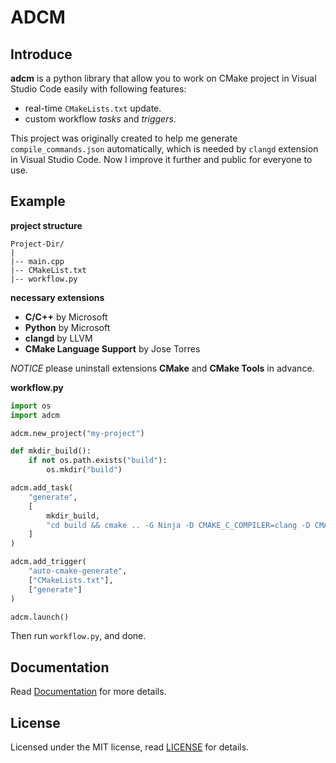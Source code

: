 # ADCM

## Introduce
**adcm** is a python library that allow you to work on CMake project in Visual Studio Code easily with following features:

- real-time `CMakeLists.txt` update.
- custom workflow *tasks* and *triggers*.

This project was originally created to help me generate `compile_commands.json` automatically, which is needed by `clangd` extension in Visual Studio Code. Now I improve it further and public for everyone to use.

## Example

**project structure**
```
Project-Dir/
|
|-- main.cpp
|-- CMakeList.txt
|-- workflow.py
```


**necessary extensions**
- **C/C++** by Microsoft
- **Python** by Microsoft
- **clangd** by LLVM
- **CMake Language Support** by Jose Torres

*NOTICE* please uninstall extensions **CMake** and **CMake Tools** in advance.


**workflow.py**
```python
import os
import adcm

adcm.new_project("my-project")

def mkdir_build():
    if not os.path.exists("build"):
        os.mkdir("build")

adcm.add_task(
    "generate",
    [
        mkdir_build,
        "cd build && cmake .. -G Ninja -D CMAKE_C_COMPILER=clang -D CMAKE_CXX_COMPILER=clang++ -D CMAKE_EXPORT_COMPILE_COMMANDS=ON"
    ]
)

adcm.add_trigger(
    "auto-cmake-generate",
    ["CMakeLists.txt"],
    ["generate"]
)

adcm.launch()
```

Then run `workflow.py`, and done.

## Documentation
Read [Documentation](documentation.md) for more details.

## License
Licensed under the MIT license, read [LICENSE](LICENSE) for details.